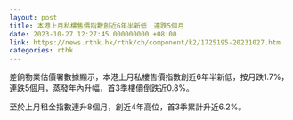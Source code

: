 ```yaml
---
layout: post
title: 本港上月私樓售價指數創近6年半新低　連跌5個月
date: 2023-10-27 12:27:45.000000000 +08:00
link: https://news.rthk.hk/rthk/ch/component/k2/1725195-20231027.htm
categories: rthk
---
```


差餉物業估價署數據顯示，本港上月私樓售價指數創近6年半新低，按月跌1.7%，連跌5個月，蒸發年內升幅，首3季樓價倒跌近0.8%。

至於上月租金指數連升8個月，創近4年高位，首3季累計升近6.2%。
